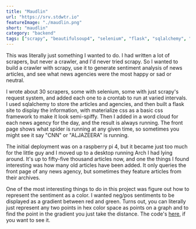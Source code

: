```yaml
---
title: "Maudlin"
url: "https://srv.stdwtr.io"
featureImage: "./maudlin.png"
short: "maudlin"
category: "backend"
tags: ["scrapy", "beautifulsoup4", "selenium", "flask", "sqlalchemy", "nltk"]
---
```


This was literally just something I wanted to do. I had written a lot of
scrapers, but never a crawler, and I'd never tried scrapy. So I wanted to build
a crawler with scrapy, use it to generate sentiment analysis of news articles,
and see what news agencies were the most happy or sad or neutral.

I wrote about 30 scrapers, some with selenium, some with just scrapy's request
system, and added each one to a crontab to run at varied intervals. I used
sqlalchemy to store the articles and agencies, and then built a flask site to
display the information, with materialize css as a basic css framework to make
it look semi-spiffy. Then I added in a word cloud for each news agency for the
day, and the result is always running. The front page shows what spider is
running at any given time, so sometimes you might see it say "CNN" or
"ALJAZEERA" is running.

The initial deployment was on a raspberry pi 4, but it became just too much for
the little guy and I moved up to a desktop running Arch I had lying around. It's
up to fifty-five thousand articles now, and one the things I found interesting
was how many old articles have been added. It only queries the front page of any
news agency, but sometimes they feature articles from their archives.

One of the most interesting things to do in this project was figure out how to
represent the sentiment as a color. I wanted neg/pos sentiments to be displayed
as a gradient between red and green. Turns out, you can literally just represent
any two points in hex color space as points on a graph and to find the point in
the gradient you just take the distance. The code's [here][0], if you want to
see it.

[0]: https://github.com/malan88/maudlin/blob/51ee8c60aa8e4ab5328d981cbd45ec670451d32b/newscrawler/utils.py#L11-L18
